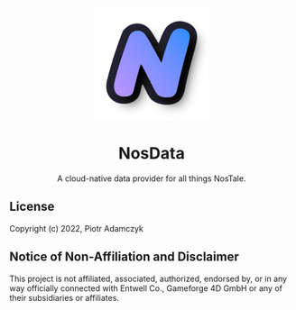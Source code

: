 <div align="center"><img src="./.github/logo.png" width="200px" />

# NosData

A cloud-native data provider for all things NosTale.

</div>

## License

Copyright (c) 2022, Piotr Adamczyk

## Notice of Non-Affiliation and Disclaimer

This project is not affiliated, associated, authorized, endorsed by, or in any way officially connected with Entwell Co., Gameforge 4D GmbH or any of their subsidiaries or affiliates.
